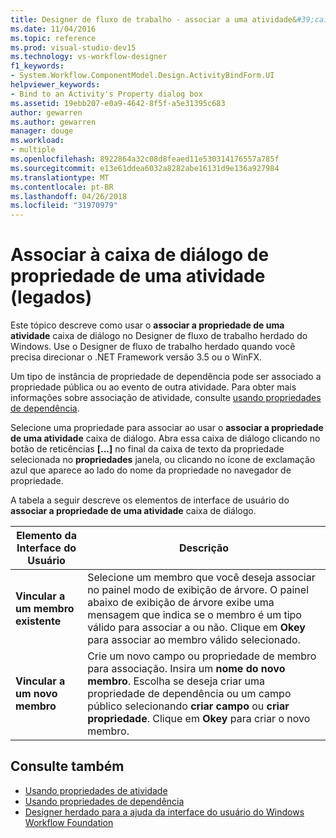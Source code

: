```yaml
---
title: Designer de fluxo de trabalho - associar a uma atividade&#39;caixa de diálogo de propriedade s (herdado)
ms.date: 11/04/2016
ms.topic: reference
ms.prod: visual-studio-dev15
ms.technology: vs-workflow-designer
f1_keywords:
- System.Workflow.ComponentModel.Design.ActivityBindForm.UI
helpviewer_keywords:
- Bind to an Activity's Property dialog box
ms.assetid: 19ebb207-e0a9-4642-8f5f-a5e31395c683
author: gewarren
ms.author: gewarren
manager: douge
ms.workload:
- multiple
ms.openlocfilehash: 8922864a32c08d8feaed11e530314176557a785f
ms.sourcegitcommit: e13e61ddea6032a8282abe16131d9e136a927984
ms.translationtype: MT
ms.contentlocale: pt-BR
ms.lasthandoff: 04/26/2018
ms.locfileid: "31970979"
---
```

# <a name="bind-to-an-activitys-property-dialog-box-legacy"></a>Associar à caixa de diálogo de propriedade de uma atividade (legados)

Este tópico descreve como usar o **associar a propriedade de uma atividade** caixa de diálogo no Designer de fluxo de trabalho herdado do Windows. Use o Designer de fluxo de trabalho herdado quando você precisa direcionar o .NET Framework versão 3.5 ou o WinFX.

 Um tipo de instância de propriedade de dependência pode ser associado a propriedade pública ou ao evento de outra atividade. Para obter mais informações sobre associação de atividade, consulte [usando propriedades de dependência](http://go.microsoft.com/fwlink?LinkID=65007).

 Selecione uma propriedade para associar ao usar o **associar a propriedade de uma atividade** caixa de diálogo. Abra essa caixa de diálogo clicando no botão de reticências **[...]**  no final da caixa de texto da propriedade selecionada no **propriedades** janela, ou clicando no ícone de exclamação azul que aparece ao lado do nome da propriedade no navegador de propriedade.

 A tabela a seguir descreve os elementos de interface de usuário do **associar a propriedade de uma atividade** caixa de diálogo.

|Elemento da Interface do Usuário|Descrição|
|----------------|-----------------|
|**Vincular a um membro existente**|Selecione um membro que você deseja associar no painel modo de exibição de árvore. O painel abaixo de exibição de árvore exibe uma mensagem que indica se o membro é um tipo válido para associar a ou não. Clique em **Okey** para associar ao membro válido selecionado.|
|**Vincular a um novo membro**|Crie um novo campo ou propriedade de membro para associação. Insira um **nome do novo membro**. Escolha se deseja criar uma propriedade de dependência ou um campo público selecionando **criar campo** ou **criar propriedade**. Clique em **Okey** para criar o novo membro.|

## <a name="see-also"></a>Consulte também

- [Usando propriedades de atividade](http://go.microsoft.com/fwlink?LinkID=65013)
- [Usando propriedades de dependência](http://go.microsoft.com/fwlink?LinkID=65007)
- [Designer herdado para a ajuda da interface do usuário do Windows Workflow Foundation](../workflow-designer/legacy-designer-for-windows-workflow-foundation-ui-help.md)
